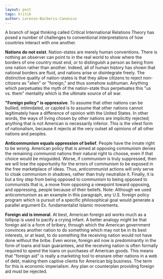 ```yaml
---
layout: post
tags: kritik
author: Lorenzo-Barberis-Canonico
---
```


A branch of legal thinking called Critical International Relations Theory has posed a number of challenges to conventional interpretations of how countries interact with one another. 

**Nations do not exist**. Nation-states are merely human conventions. There is nothing an observer can point to in the real world to show where the borders of one country must end, or to distinguish a person as being from one nation rather than another. Indeed, all of human history has shown that national borders are fluid, and nations arise or disintegrate freely. The distinctive quality of nation-states is that they allow citizens to reject non-citizens as "alien" or "foreign," and thus somehow subhuman. Anything which perpetuates the myth of the nation-state thus perpetuates this "us vs. them" mentality which is the ultimate source of all war. 

**"Foreign policy" is oppressive**. To assume that other nations can be bullied, intimidated, or cajoled is to assume that other nations cannot legitimately have a difference of opinion with the United States. In other words, the ways of living chosen by other nations are implicitly rejected; anything that is not American is necessarily inferior. This is the vilest form of nationalism, because it rejects at the very outset all opinions of all other nations and peoples.

**Anticommunism equals oppression of belief**. People have the innate right to be wrong. American policy that is aimed at opposing communism denies the remaining communist nations their natural right to choose, even if that choice would be misguided. Worse, if communism is truly suppressed, then we will lose the opportunity for the errors of communism to be exposed in the free marketplace of ideas. Thus, anticommunist actions will only serve to cloak communism in shadows, rather than truly neutralize it. Finally, it is but a tiny step from being opposed to communism to being opposed to communists that is, a move from opposing a viewpoint toward opposing, and oppressing, people because of their beliefs. Note: Although we used anticommunism as an example in this paragraph, any U.S. foreign policy program which is pursuit of a specific philosophical goal would generate a parallel argument Ex. fundamentalist Islamic movements.

**Foreign aid is immoral**. At best, American foreign aid works much as a lollipop is used to pacify a crying infant. A better analogy might be that foreign aid is a form of bribery, through which the American government convinces another nation to do something which may not be in its best interests, or at least, to do something the receiving nation would not have done without the bribe. Even worse, foreign aid now is predominantly in the form of loans and loan guarantees, and the receiving nation is often formally required to spend the loans on purchases of American goods. This means that "foreign aid" is really a marketing tool to ensnare other nations in a web of debt, making them captive clients for American big business. The term for this is economic imperialism. Any plan or counterplan providing foreign aid must be rejected.
